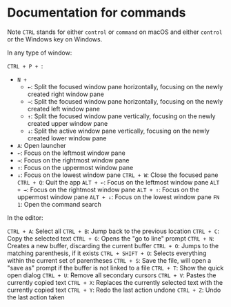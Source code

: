 # Documentation for commands

Note `CTRL` stands for either `control` or `command` on macOS and either `control` or the Windows key on Windows.

In any type of window:

`CTRL + P + `:
 - `N +`
   - `←`: Split the focused window pane horizontally, focusing on the newly created right window pane
   - `→`: Split the focused window pane horizontally, focusing on the newly created left window pane
   - `↑`: Split the focused window pane vertically, focusing on the newly created upper window pane
   - `↓`: Split the active window pane vertically, focusing on the newly created lower window pane
 - `A`: Open launcher
 - `←`: Focus on the leftmost window pane 
 - `→`: Focus on the rightmost window pane
 - `↑`: Focus on the uppermost window pane
 - `↓`: Focus on the lowest window pane
`CTRL + W`: Close the focused pane
`CTRL + Q`: Quit the app
`ALT + ←`: Focus on the leftmost window pane 
`ALT + →`: Focus on the rightmost window pane
`ALT + ↑`: Focus on the uppermost window pane 
`ALT + ↓`: Focus on the lowest window pane
`FN 1`: Open the command search

In the editor:

`CTRL + A`: Select all
`CTRL + B`: Jump back to the previous location
`CTRL + C`: Copy the selected text
`CTRL + G`: Opens the "go to line" prompt
`CTRL + N`: Creates a new buffer, discarding the current buffer
`CTRL + O`: Jumps to the matching parenthesis, if it exists
`CTRL + SHIFT + O`: Selects everything within the current set of parentheses
`CTRL + S`: Save the file, will open a "save as" prompt if the buffer is not linked to a file
`CTRL + T`: Show the quick open dialog
`CTRL + U`: Remove all secondary cursors
`CTRL + V`: Pastes the currently copied text
`CTRL + X`: Replaces the currently selected text with the currently copied text
`CTRL + Y`: Redo the last action undone
`CTRL + Z`: Undo the last action taken
